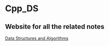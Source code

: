 # Cpp_DS
## Website for all the related notes
[Data Structures and Algorithms](https://normalized.notion.site/Data-Structures-and-Algorithms-3fd28d4c72a3464dac09e50944160cad)
